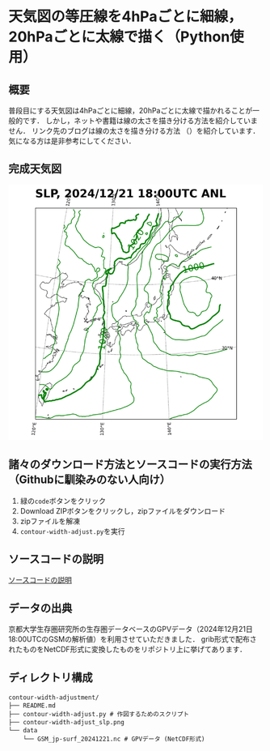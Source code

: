 # 天気図の等圧線を4hPaごとに細線，20hPaごとに太線で描く（Python使用）
## 概要
普段目にする天気図は4hPaごとに細線，20hPaごとに太線で描かれることが一般的です．
しかし，ネットや書籍は線の太さを描き分ける方法を紹介していません．
リンク先のブログは線の太さを描き分ける方法
（）を紹介しています．
気になる方は是非参考にしてください．

## 完成天気図
![完成天気図](contour-width-adjust_slp.png)

## 諸々のダウンロード方法とソースコードの実行方法（Githubに馴染みのない人向け）
1. 緑の`code`ボタンをクリック
2. Download ZIPボタンをクリックし，zipファイルをダウンロード
3. zipファイルを解凍
4. `contour-width-adjust.py`を実行

## ソースコードの説明
[ソースコードの説明](https://note.com/fair_dunlin665/n/n1b3d6bcb3eb8)

## データの出典
京都大学生存圏研究所の生存圏データベースのGPVデータ（2024年12月21日18:00UTCのGSMの解析値）を利用させていただきました．
grib形式で配布されたものをNetCDF形式に変換したものをリポジトリ上に挙げてあります．

## ディレクトリ構成
```
contour-width-adjustment/
├── README.md
├── contour-width-adjust.py # 作図するためのスクリプト
├── contour-width-adjust_slp.png
└── data
    └── GSM_jp-surf_20241221.nc # GPVデータ (NetCDF形式)
```
